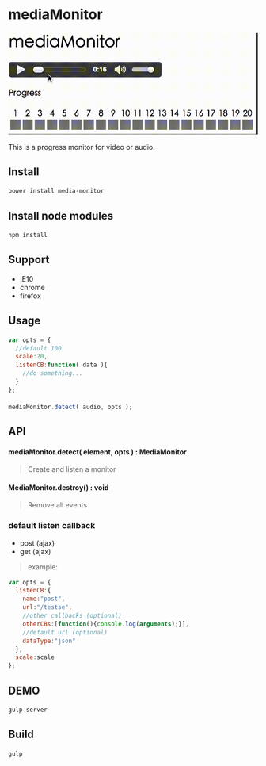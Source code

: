 mediaMonitor
===================================

![demo image](/images/mediaMonitor.gif)

This is a progress monitor for video or audio.

## Install

```bash
bower install media-monitor
```

## Install node modules

```bash
npm install
```

## Support

* IE10
* chrome
* firefox

## Usage

```js
var opts = {
  //default 100
  scale:20,
  listenCB:function( data ){
    //do something...
  }
};

mediaMonitor.detect( audio, opts );
```

## API

#### mediaMonitor.detect( element, opts ) : MediaMonitor
> Create and listen a monitor

#### MediaMonitor.destroy() : void
> Remove all events

### default listen callback

* post (ajax)
* get (ajax)

> example:
```js
var opts = {
  listenCB:{
    name:"post",
    url:"/testse",
    //other callbacks (optional)
    otherCBs:[function(){console.log(arguments);}],
    //default url (optional)
    dataType:"json"
  },
  scale:scale
};
```


## DEMO

```bash
gulp server
```

## Build

```bash
gulp
```

